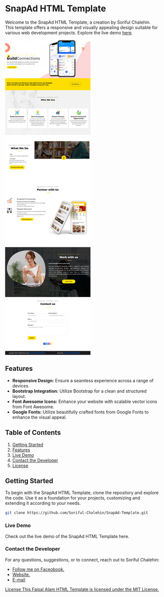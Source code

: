 # SnapAd HTML Template

Welcome to the SnapAd HTML Template, a creation by Soriful Chalehin. This template offers a responsive and visually appealing design suitable for various web development projects. Explore the live demo [here](https://soriful-chalehin.github.io/SnapAd-Template).

![SnapAd Template Preview](img/website-preview.jpg)

## Features

- **Responsive Design:** Ensure a seamless experience across a range of devices.
- **Bootstrap Integration:** Utilize Bootstrap for a clean and structured layout.
- **Font Awesome Icons:** Enhance your website with scalable vector icons from Font Awesome.
- **Google Fonts:** Utilize beautifully crafted fonts from Google Fonts to enhance the visual appeal.

## Table of Contents

1. [Getting Started](#getting-started)
2. [Features](#features)
3. [Live Demo](https://soriful-chalehin.github.io/SnapAd-Template)
4. [Contact the Developer](#contact-the-developer)
5. [License](#license)

## Getting Started

To begin with the SnapAd HTML Template, clone the repository and explore the code. Use it as a foundation for your projects, customizing and extending it according to your needs.

```bash
git clone https://github.com/Soriful-Chalehin/SnapAd-Template.git
```

### Live Demo
Check out the live demo of the SnapAd HTML Template here.

### Contact the Developer
For any questions, suggestions, or to connect, reach out to Soriful Chalehin:

<ul>
    <li><a href='https://facebook.com/Chalehin'> Follow me on Faceobook.</li>
    <li><a href='https://soriful-chalehin.github.io'> Website.</li>
    <li><a href='mailto:developersoriful@gmail.com'> E-mail </li>
</ul>
License
This Faisal Alam HTML Template is licensed under the MIT License.
